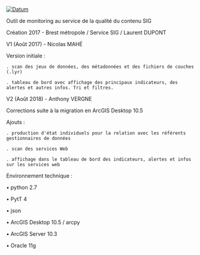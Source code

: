 [![Datum](https://applications002.brest-metropole.fr/VIPDU72/DATUM/LOGO_DATUM.png)](https://brest.fr)


Outil de monitoring au service de la qualité du contenu SIG

Création 2017 - Brest métropole / Service SIG / Laurent DUPONT

  
  


V1 (Août 2017) - Nicolas MAHÉ

  Version initiale :
  
    . scan des jeux de données, des métadonnées et des fichiers de couches (.lyr)
    
    . tableau de bord avec affichage des principaux indicateurs, des alertes et autres infos. Tri et filtres.

  
  


V2 (Août 2018) - Anthony VERGNE

  Corrections suite à la migration en ArcGIS Desktop 10.5
  
  Ajouts :
  
    . production d'état individuels pour la relation avec les référents gestionnaires de données
    
    . scan des services Web
    
    . affichage dans le tableau de bord des indicateurs, alertes et infos sur les services web
    
    
    
Environnement technique :

  • python 2.7
  
  • PytT 4
  
  • json
  
  • ArcGIS Desktop 10.5  / arcpy
  
  • ArcGIS Server 10.3
  
  • Oracle 11g

